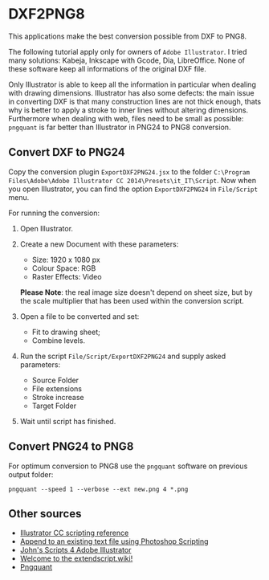 # DXF2PNG8
This applications make the best conversion possible from DXF to PNG8.

The following tutorial apply only for owners of `Adobe Illustrator`.
I tried many solutions: Kabeja, Inkscape with Gcode, Dia, LibreOffice. None of these software keep all informations of the original DXF file. 

Only Illustrator is able to keep all the information in particular when dealing with drawing dimensions.
Illustrator has also some defects: the main issue in converting DXF is that many construction lines are not thick enough, thats why is better to apply a stroke to inner lines
without altering dimensions.
Furthermore when dealing with web, files need to be small as possible: `pngquant` is far better than Illustrator in PNG24 to PNG8 conversion.

Convert DXF to PNG24
--------------------
Copy the conversion plugin `ExportDXF2PNG24.jsx` to the folder `C:\Program Files\Adobe\Adobe Illustrator CC 2014\Presets\it_IT\Script`. 
Now when you open Illustrator, you can find the option `ExportDXF2PNG24` in `File/Script` menu.

For running the conversion:

1. Open Illustrator.
2. Create a new Document with these parameters:
   
   * Size: 1920 x 1080 px
   * Colour Space: RGB
   * Raster Effects: Video
    
   **Please Note**: the real image size doesn't depend on sheet size, but by the scale multiplier that has been used within the conversion script.

2. Open a file to be converted and set:

    * Fit to drawing sheet;
    * Combine levels.

3. Run the script `File/Script/ExportDXF2PNG24` and supply asked parameters:

	* Source Folder 
	* File extensions
	* Stroke increase
	* Target Folder

4.	Wait until script has finished.

Convert PNG24 to PNG8
---------------------
For optimum conversion to PNG8 use the `pngquant` software on previous output folder:
	
	pngquant --speed 1 --verbose --ext new.png 4 *.png

Other sources
-------------
*	[Illustrator CC scripting reference](http://wwwimages.adobe.com/content/dam/Adobe/en/devnet/pdf/illustrator/scripting/CC/Illustrator%20Scripting%20Reference%20-%20JavaScript.pdf)
*	[Append to an existing text file using Photoshop Scripting](http://stackoverflow.com/questions/18240838/append-to-an-existing-text-file-using-photoshop-scripting-jsx)
*	[John's Scripts  4  Adobe Illustrator](http://www.wundes.com/JS4AI/)
*	[Welcome to the extendscript.wiki!](https://github.com/ExtendScript/wiki/wiki)
*	[Pngquant](https://pngquant.org/)




